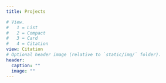 ```yaml
---
title: Projects

# View.
#   1 = List
#   2 = Compact
#   3 = Card
#   4 = Citation
view: Citation
# Optional header image (relative to `static/img/` folder).
header:
  caption: ""
  image: ""
---
```

